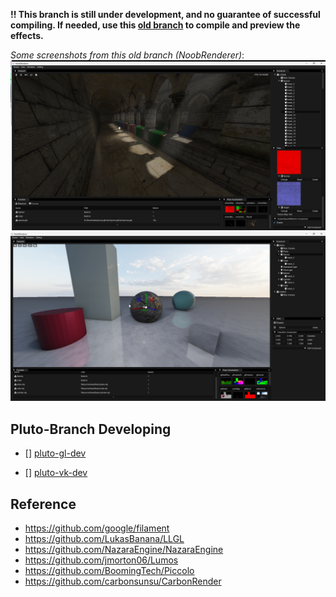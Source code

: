 **!! This branch is still under development, and no guarantee of successful compiling. If needed, use this [old branch](https://github.com/shuaibo919/NoobRenderer/tree/history_archive) to compile and preview the effects.**

*Some screenshots from this old branch (NoobRenderer)*:
![image](Img/Sponza.png)
![image](Img/Demo.png)

## Pluto-Branch Developing

- [] [pluto-gl-dev](https://github.com/shuaibo919/NoobRenderer/tree/pluto-gl-dev)

- [] [pluto-vk-dev](https://github.com/shuaibo919/NoobRenderer/tree/pluto-vk-dev)

## Reference
- https://github.com/google/filament
- https://github.com/LukasBanana/LLGL
- https://github.com/NazaraEngine/NazaraEngine
- https://github.com/jmorton06/Lumos
- https://github.com/BoomingTech/Piccolo
- https://github.com/carbonsunsu/CarbonRender